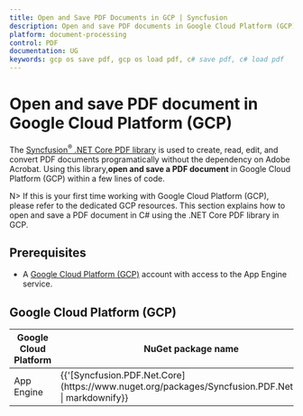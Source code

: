 ```yaml
---
title: Open and Save PDF Documents in GCP | Syncfusion
description: Open and save PDF documents in Google Cloud Platform (GCP) using Syncfusion .NET Core PDF library without the dependency of Adobe Acrobat.
platform: document-processing
control: PDF
documentation: UG
keywords: gcp os save pdf, gcp os load pdf, c# save pdf, c# load pdf
---
```

# Open and save PDF document in Google Cloud Platform (GCP)

The [Syncfusion<sup>&reg;</sup> .NET Core PDF library](https://www.syncfusion.com/document-processing/pdf-framework/net-core) is used to create, read, edit, and convert PDF documents programatically without the dependency on Adobe Acrobat. Using this library,**open and save a PDF document** in Google Cloud Platform (GCP) within a few lines of code.

N> If this is your first time working with Google Cloud Platform (GCP), please refer to the dedicated GCP resources. This section explains how to open and save a PDF document in C# using the .NET Core PDF library in GCP.

## Prerequisites 

* A [Google Cloud Platform (GCP)](https://console.cloud.google.com/getting-started) account with access to the App Engine service.

## Google Cloud Platform (GCP)

<table>
<thead>
<tr>
<th>
Google Cloud Platform<br/></th><th>
NuGet package name<br/></th></tr></thead>
<tr>
<td>
App Engine<br/></td><td>
{{'[Syncfusion.PDF.Net.Core](https://www.nuget.org/packages/Syncfusion.PDF.Net.Core)' | markdownify}}<br/>
</td></tr>
</table>
